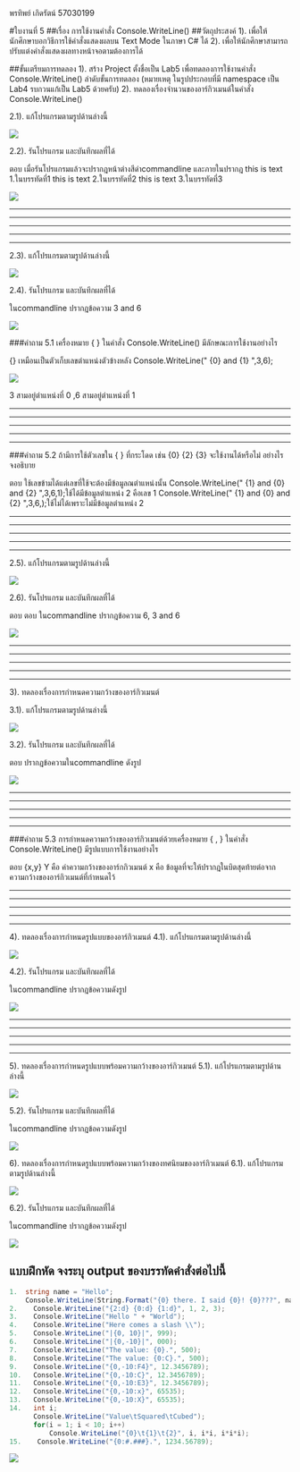 
พรทิพย์  เกิดรัตน์  57030199

#ใบงานที่ 5
##เรื่อง การใช้งานคำสั่ง Console.WriteLine()
##วัตถุประสงค์
1). เพื่อให้นักศึกษาบอกวิธีการใช้คำสั่งแสดงผลบน Text Mode ในภาษา C# ได้
2). เพื่อให้นักศึกษาสามารถปรับแต่งคำสั่งแสดงผลทางหน้าจอตามต้องการได้

##ขั้นเตรียมการทดลอง
1). สร้าง Project ตั้งชื่อเป็น Lab5 เพื่อทดลองการใช้งานคำสั่ง Console.WriteLine()
ลำดับขั้นการทดลอง
(หมายเหตุ ในรูปประกอบที่มี namespace เป็น Lab4 รบกวนแก้เป็น Lab5 ด้วยครับ)
2). ทดลองเรื่องจำนวนของอาร์กิวเมนต์ในคำสั่ง Console.WriteLine()

 2.1). แก้โปรแกรมตามรูปด้านล่างนี้

  ![](https://github.com/Desktop-Programming-Lab-2559/LAB-05/blob/master/img/pic1.png)

  2.2). รันโปรแกรม และบันทึกผลที่ได้
  
  ตอบ เมื่อรันโปรแกรมแล้วจะปรากฎหน้าต่างสีดำcommandline และภายในปรากฎ this is text 1.ในบรรทัดที่1 this is text 2.ในบรรทัดที่2 this is text 3.ในบรรทัดที่3
  
  ![](https://github.com/prontip/LAB-05/blob/master/img/1.png?raw=true)
<hr>
<hr>
<hr>
<hr>
<hr>
 2.3). แก้โปรแกรมตามรูปด้านล่างนี้
 
  ![](https://github.com/Desktop-Programming-Lab-2559/LAB-05/blob/master/img/pic2.png)

 2.4). รันโปรแกรม และบันทึกผลที่ได้
 
 ในcommandline ปรากฎข้อความ 3 and 6
 
 ![](https://github.com/prontip/LAB-05/blob/master/img/2.png?raw=true)





###คำถาม 5.1 เครื่องหมาย { }  ในคำสั่ง Console.WriteLine() มีลักษณะการใช้งานอย่างไร


{} เหมือนเป็นตัวเก็บเลขตำแหน่งตัวข้างหลัง Console.WriteLine(" {0} and {1} ",3,6);
 
 ![](https://github.com/prontip/LAB-05/blob/master/img/3.png?raw=true)
 
 3 สามอยู่ตำแหน่งที่ 0 ,6 สามอยู่ตำแหน่งที่ 1

<hr>
<hr>
<hr>
<hr>
<hr>
###คำถาม 5.2  ถ้ามีการใช้ตัวเลขใน { } ที่กระโดด เช่น {0} {2} {3} จะใช้งานได้หรือไม่ อย่างไร จงอธิบาย


ตอบ ใช้เลขข้ามได้แต่เลขที่ใช้จะต้องมีข้อมูลณตำแหน่งนั้น 
Console.WriteLine(" {1} and {0} and {2} ",3,6,1);ใช้ได้มีข้อมูลตำแหน่ง 2 คือเลข 1
Console.WriteLine(" {1} and {0} and {2} ",3,6,);ใช้ไม่ได้เพราะไม่มีข้อมูลตำแหน่ง 2


<hr>
<hr>
<hr>
<hr>
<hr>
 
 2.5). แก้โปรแกรมตามรูปด้านล่างนี้

  ![](https://github.com/Desktop-Programming-Lab-2559/LAB-05/blob/master/img/pic3.png)

 2.6). รันโปรแกรม และบันทึกผลที่ได้
 
 ตอบ ตอบ ในcommandline ปรากฎข้อความ 6, 3 and 6
 
 ![](https://github.com/prontip/LAB-05/blob/master/img/4.png?raw=true)
<hr>
<hr>
<hr>
<hr>
<hr>

3). ทดลองเรื่องการกำหนดความกว้างของอาร์กิวเมนต์

  3.1). แก้โปรแกรมตามรูปด้านล่างนี้

  ![](https://github.com/Desktop-Programming-Lab-2559/LAB-05/blob/master/img/pic4.png)

  3.2). รันโปรแกรม และบันทึกผลที่ได้
  
  ตอบ ปรากฎข้อความในcommandline ดังรูป
  
  ![](https://github.com/prontip/LAB-05/blob/master/img/5.png?raw=true)
<hr>
<hr>
<hr>
<hr>
<hr>

###คำถาม 5.3 การกำหนดความกว้างของอาร์กิวเมนต์ด้วยเครื่องหมาย { , }  ในคำสั่ง Console.WriteLine() มีรูปแบบการใช้งานอย่างไร

ตอบ {x,y} 
Y คือ ค่าความกว้างของอาร์กกิวเมนต์
x คือ ข้อมูลที่จะให้ปรากฎในบิตสุดท้ายต่อจากความกว้างของอาร์กิวเมนต์ที่กำหนดไว้


<hr>
<hr>
<hr>
<hr>
<hr>


4). ทดลองเรื่องการกำหนดรูปแบบของอาร์กิวเมนต์
  4.1). แก้โปรแกรมตามรูปด้านล่างนี้

  ![](https://github.com/Desktop-Programming-Lab-2559/LAB-05/blob/master/img/pic5.png)

  4.2). รันโปรแกรม และบันทึกผลที่ได้
  
  ในcommandline ปรากฎข้อความดังรูป
  
  ![](https://github.com/prontip/LAB-05/blob/master/img/6.png?raw=true)
<hr>
<hr>
<hr>
<hr>
<hr>

5). ทดลองเรื่องการกำหนดรูปแบบพร้อมความกว้างของอาร์กิวเมนต์
  5.1). แก้โปรแกรมตามรูปด้านล่างนี้
 
 ![](https://github.com/Desktop-Programming-Lab-2559/LAB-05/blob/master/img/pic6.png)

  5.2). รันโปรแกรม และบันทึกผลที่ได้
  
  ในcommandline ปรากฎข้อความดังรูป
  
  ![](https://github.com/prontip/LAB-05/blob/master/img/7.png?raw=true)

6). ทดลองเรื่องการกำหนดรูปแบบพร้อมความกว้างของทศนิยมของอาร์กิวเมนต์
  6.1). แก้โปรแกรมตามรูปด้านล่างนี้

 ![](https://github.com/Desktop-Programming-Lab-2559/LAB-05/blob/master/img/pic7.png)

  6.2). รันโปรแกรม และบันทึกผลที่ได้

ในcommandline ปรากฎข้อความดังรูป


![](https://github.com/prontip/LAB-05/blob/master/img/8.png?raw=true)

## แบบฝึกหัด จงระบุ output ของบรรทัดคำสั่งต่อไปนี้

```csharp
1.  string name = "Hello";
    Console.WriteLine(String.Format("{0} there. I said {0}! {0}???", name));
2.    Console.WriteLine("{2:d} {0:d} {1:d}", 1, 2, 3);
3.    Console.WriteLine("Hello " + "World");
4.    Console.WriteLine("Here comes a slash \\");
5.    Console.WriteLine("|{0, 10}|", 999);
6.    Console.WriteLine("|{0,-10}|", 000);
7.    Console.WriteLine("The value: {0}.", 500);
8.    Console.WriteLine("The value: {0:C}.", 500);
9.    Console.WriteLine("{0,-10:F4}", 12.3456789);
10.   Console.WriteLine("{0,-10:C}", 12.3456789);
11.   Console.WriteLine("{0,-10:E3}", 12.3456789);
12.   Console.WriteLine("{0,-10:x}", 65535);
13.   Console.WriteLine("{0,-10:X}", 65535);
14.   int i; 
      Console.WriteLine("Value\tSquared\tCubed"); 
      for(i = 1; i < 10; i++) 
          Console.WriteLine("{0}\t{1}\t{2}", i, i*i, i*i*i); 
15.    Console.WriteLine("{0:#.###}.", 1234.56789);
```
![](https://github.com/prontip/LAB-05/blob/master/img/9.png?raw=true)
